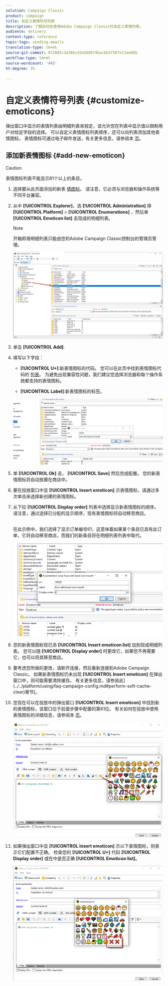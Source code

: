 ```yaml
---
solution: Campaign Classic
product: campaign
title: 自定义表情符号列表
description: 了解如何在使用Adobe Campaign Classic时自定义表情列表。
audience: delivery
content-type: reference
topic-tags: sending-emails
translation-type: tm+mt
source-git-commit: 972885c3a38bcd3a260574bacbb3f507e11ae05b
workflow-type: tm+mt
source-wordcount: '443'
ht-degree: 3%

---
```



# 自定义表情符号列表 {#customize-emoticons}

弹出窗口中显示的表情列表由明细列表来规定，该允许您在列表中显示值以限制用户对给定字段的选择。
可以自定义表情图标列表顺序，还可以向列表添加其他表情图标。
表情图标可通过电子邮件发送，有关更多信息，请参阅本 [页](../../delivery/using/defining-the-email-content.md#inserting-emoticons)。

## 添加新表情图标 {#add-new-emoticon}

>[!CAUTION]
>
>表情图标列表不能显示81个以上的条目。

1. 选择要从此页面添加的新表 [情图标](https://unicode.org/emoji/charts/full-emoji-list.html)。 请注意，它必须与浏览器和操作系统等不同平台兼容。

1. 从中 **[!UICONTROL Explorer]**，选 **[!UICONTROL Administration]** 择 **[!UICONTROL Platform]** > **[!UICONTROL Enumerations]** ，然后单 **[!UICONTROL Emoticon list]** 击现成的明细列表。

   >[!NOTE]
   >
   >开箱即用明细列表只能由您的Adobe Campaign Classic控制台的管理员管理。

   ![](assets/emoticon_1.png)

1. 单击 **[!UICONTROL Add]**.

1. 填写以下字段：

   * **[!UICONTROL U+]**:新表情图标的代码。 您可以在此页中找到表情图标代码的 [列表](https://unicode.org/emoji/charts/full-emoji-list.html)。
为避免出现兼容性问题，我们建议您选择浏览器和每个操作系统都支持的表情图标。

   * **[!UICONTROL Label]**:新表情图标的标签。

   ![](assets/emoticon_5.png)

1. 单 **[!UICONTROL Ok]** 击， **[!UICONTROL Save]** 然后完成配置。
您的新表情图标将自动放置在商店中。

1. 要在投放窗口中显 **[!UICONTROL Insert emoticon]** 示表情图标，请通过多次单击来选择新创建的表情图标。

1. 从下拉 **[!UICONTROL Display order]** 列表中选择显示新表情图标的顺序。 请注意，通过选择已分配的显示顺序，现有表情图标将自动移至商店。

   <br>在此示例中，我们选择了显示订单编号61，这意味着如果某个条目已具有此订单，它将自动移至商店，而我们的新条目将在明细列表列表中取代。

   ![](assets/emoticon_2.png)

1. 您的新表情图标现已添 **[!UICONTROL Insert emoticon list]** 加到现成明细列表。 您可以随 **[!UICONTROL Display order]** 时更改它，如果您不再需要它，也可以将其移至商店。

1. 要考虑您所做的更改，请断开连接，然后重新连接到Adobe Campaign Classic。 如果新表情图标仍未出现 **[!UICONTROL Insert emoticon]** 在弹出窗口中，则可能需要清除缓存。 有关更多信息，请参阅此](../../platform/using/faq-campaign-config.md#perform-soft-cache-clear)章节[。

1. 您现在可以在投放中的弹出窗口 **[!UICONTROL Insert emoticon]** 中找到新的表情图标，该窗口位于前面步骤中配置的第61位。 有关如何在投放中使用表情图标的详细信息，请参阅本 [页](../../delivery/using/defining-the-email-content.md#inserting-emoticons)。

   ![](assets/emoticon_4.png)

1. 如果弹出窗口中显 **[!UICONTROL Insert emoticon]** 示以下表情图标，则表示它们配置不正确。 检查您的 **[!UICONTROL U+]** 代码 **[!UICONTROL Display order]** 或在中是否正确 **[!UICONTROL Emoticon list]**。

   ![](assets/emoticon_6.png)
